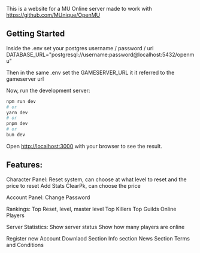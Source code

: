This is a website for a MU Online server made to work with https://github.com/MUnique/OpenMU


## Getting Started

Inside the .env set your postgres username / password / url
DATABASE_URL="postgresql://username:password@localhost:5432/openmu"

Then in the same .env set the GAMESERVER_URL it it referred to the gameserver url

Now, run the development server:

```bash
npm run dev
# or
yarn dev
# or
pnpm dev
# or
bun dev
```

Open [http://localhost:3000](http://localhost:3000) with your browser to see the result.


## Features:

Character Panel:
    Reset system, can choose at what level to reset and the price to reset
    Add Stats
    ClearPk, can choose the price

Account Panel:
    Change Password

Rankings:
    Top Reset, level, master level
    Top Killers
    Top Guilds
    Online Players

Server Statistics:
    Show server status
    Show how many players are online

Register new Account
Downlaod Section
Info section
News Section
Terms and Conditions



